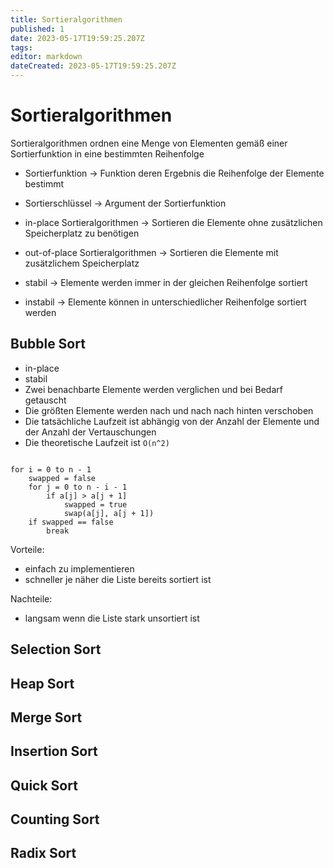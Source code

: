 ```yaml
---
title: Sortieralgorithmen
published: 1
date: 2023-05-17T19:59:25.207Z
tags: 
editor: markdown
dateCreated: 2023-05-17T19:59:25.207Z
---
```


# Sortieralgorithmen

Sortieralgorithmen ordnen eine Menge von Elementen gemäß einer Sortierfunktion in eine bestimmten Reihenfolge

- Sortierfunktion -> Funktion deren Ergebnis die Reihenfolge der Elemente bestimmt
- Sortierschlüssel -> Argument der Sortierfunktion

- in-place Sortieralgorithmen -> Sortieren die Elemente ohne zusätzlichen Speicherplatz zu benötigen
- out-of-place Sortieralgorithmen -> Sortieren die Elemente mit zusätzlichem Speicherplatz

- stabil -> Elemente werden immer in der gleichen Reihenfolge sortiert
- instabil -> Elemente können in unterschiedlicher Reihenfolge sortiert werden

## Bubble Sort

- in-place
- stabil
- Zwei benachbarte Elemente werden verglichen und bei Bedarf getauscht
- Die größten Elemente werden nach und nach nach hinten verschoben
- Die tatsächliche Laufzeit ist abhängig von der Anzahl der Elemente und der Anzahl der Vertauschungen
- Die theoretische Laufzeit ist `O(n^2)`

```pseudo

for i = 0 to n - 1
    swapped = false
    for j = 0 to n - i - 1
        if a[j] > a[j + 1]
            swapped = true
            swap(a[j], a[j + 1])
    if swapped == false
        break
```

Vorteile:

- einfach zu implementieren
- schneller je näher die Liste bereits sortiert ist

Nachteile:

- langsam wenn die Liste stark unsortiert ist

## Selection Sort

## Heap Sort

## Merge Sort

## Insertion Sort

## Quick Sort

## Counting Sort

## Radix Sort

